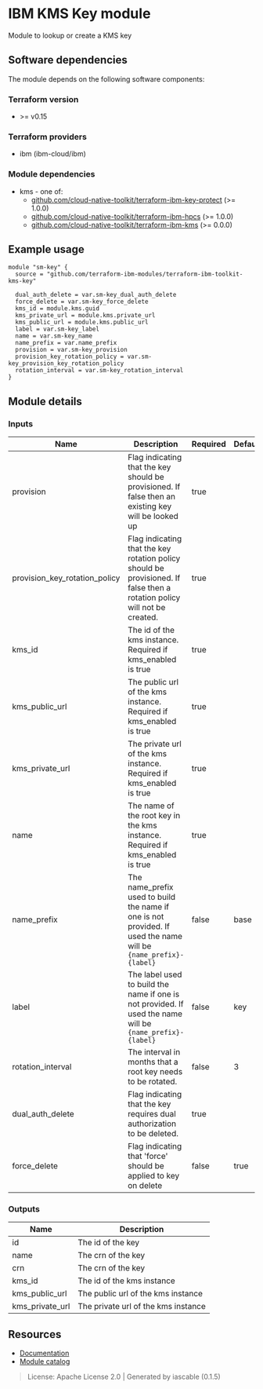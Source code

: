 # IBM KMS Key module

Module to lookup or create a KMS key


## Software dependencies

The module depends on the following software components:

### Terraform version

- \>= v0.15

### Terraform providers


- ibm (ibm-cloud/ibm)

### Module dependencies


- kms - one of:
    - [github.com/cloud-native-toolkit/terraform-ibm-key-protect](https://github.com/cloud-native-toolkit/terraform-ibm-key-protect) (>= 1.0.0)
    - [github.com/cloud-native-toolkit/terraform-ibm-hpcs](https://github.com/cloud-native-toolkit/terraform-ibm-hpcs) (>= 1.0.0)
    - [github.com/cloud-native-toolkit/terraform-ibm-kms](https://github.com/cloud-native-toolkit/terraform-ibm-kms) (>= 0.0.0)

## Example usage

```hcl
module "sm-key" {
  source = "github.com/terraform-ibm-modules/terraform-ibm-toolkit-kms-key"

  dual_auth_delete = var.sm-key_dual_auth_delete
  force_delete = var.sm-key_force_delete
  kms_id = module.kms.guid
  kms_private_url = module.kms.private_url
  kms_public_url = module.kms.public_url
  label = var.sm-key_label
  name = var.sm-key_name
  name_prefix = var.name_prefix
  provision = var.sm-key_provision
  provision_key_rotation_policy = var.sm-key_provision_key_rotation_policy
  rotation_interval = var.sm-key_rotation_interval
}

```

## Module details

### Inputs

| Name | Description | Required | Default | Source |
|------|-------------|---------|----------|--------|
| provision | Flag indicating that the key should be provisioned. If false then an existing key will be looked up | true |  |  |
| provision_key_rotation_policy | Flag indicating that the key rotation policy should be provisioned. If false then a rotation policy will not be created. | true |  |  |
| kms_id | The id of the kms instance. Required if kms_enabled is true | true |  | kms.guid |
| kms_public_url | The public url of the kms instance. Required if kms_enabled is true | true |  | kms.public_url |
| kms_private_url | The private url of the kms instance. Required if kms_enabled is true | true |  | kms.private_url |
| name | The name of the root key in the kms instance. Required if kms_enabled is true | true |  |  |
| name_prefix | The name_prefix used to build the name if one is not provided. If used the name will be `{name_prefix}-{label}` | false | base |  |
| label | The label used to build the name if one is not provided. If used the name will be `{name_prefix}-{label}` | false | key |  |
| rotation_interval | The interval in months that a root key needs to be rotated. | false | 3 |  |
| dual_auth_delete | Flag indicating that the key requires dual authorization to be deleted. | true |  |  |
| force_delete | Flag indicating that 'force' should be applied to key on delete | false | true |  |

### Outputs

| Name | Description |
|------|-------------|
| id | The id of the key |
| name | The crn of the key |
| crn | The crn of the key |
| kms_id | The id of the kms instance |
| kms_public_url | The public url of the kms instance |
| kms_private_url | The private url of the kms instance |

## Resources

- [Documentation](https://operate.cloudnativetoolkit.dev)
- [Module catalog](https://modules.cloudnativetoolkit.dev)

> License: Apache License 2.0 | Generated by iascable (0.1.5)
